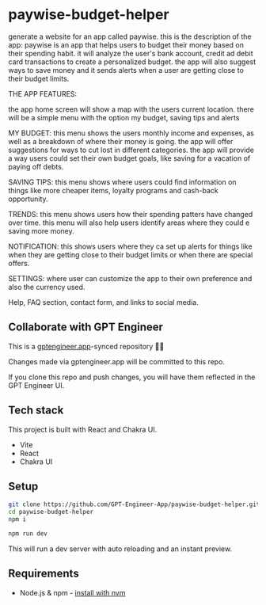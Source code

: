 # paywise-budget-helper

generate a website for an app called paywise. this is the description of the app: paywise is an app that helps users to budget their money based on their spending habit. it will analyze the user's bank account, credit ad debit card transactions to create a personalized budget. the app will also suggest ways to save money and it sends alerts when a user are getting close to their budget limits.

THE APP FEATURES:

the app home screen will show a map with the users current location. there will be a simple menu with the option my budget, saving tips and alerts

MY BUDGET: this menu shows the users monthly income and expenses, as well as a breakdown of where their money is going. the app will offer suggestions for ways to cut lost in different categories. the app will provide a way users could set their own budget goals, like saving for a vacation of paying off debts.

SAVING TIPS: this menu shows where users could find information on things like more cheaper items, loyalty programs and cash-back opportunity.

TRENDS: this menu shows users how their spending patters have changed over time. this menu will also help users identify areas where they could e saving more money.

NOTIFICATION: this shows users where they ca set up alerts for things like when they are getting close to their budget limits or when there are special offers.

SETTINGS: where user can customize the app to their own preference and also the currency used.

Help, FAQ section, contact form, and links to social media.

## Collaborate with GPT Engineer

This is a [gptengineer.app](https://gptengineer.app)-synced repository 🌟🤖

Changes made via gptengineer.app will be committed to this repo.

If you clone this repo and push changes, you will have them reflected in the GPT Engineer UI.

## Tech stack

This project is built with React and Chakra UI.

- Vite
- React
- Chakra UI

## Setup

```sh
git clone https://github.com/GPT-Engineer-App/paywise-budget-helper.git
cd paywise-budget-helper
npm i
```

```sh
npm run dev
```

This will run a dev server with auto reloading and an instant preview.

## Requirements

- Node.js & npm - [install with nvm](https://github.com/nvm-sh/nvm#installing-and-updating)
